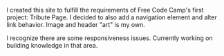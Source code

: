 I created this site to fulfill the requirements of Free Code Camp's first project: Tribute Page. I decided to also add a navigation element and alter link behavior. Image and header "art" is my own.

I recognize there are some responsiveness issues. Currently working on building knowledge in that area.
